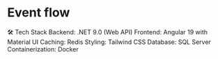 # Event flow
🛠️ Tech Stack
Backend: .NET 9.0 (Web API)
Frontend: Angular 19 with Material UI
Caching: Redis
Styling: Tailwind CSS
Database: SQL Server
Containerization: Docker
